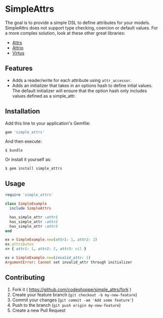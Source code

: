 # SimpleAttrs

The goal is to provide a simple DSL to define attributes for your
models.  SimpleAttrs does not support type checking, coercion or default
values.  For a more complex solution, look at these other great
libraries:
- [Attrs](https://github.com/wojtekmach/attrs)
- [Attrio](https://github.com/jetrockets/attrio)
- [Virtus](https://github.com/solnic/virtus)

## Features
- Adds a reader/write for each attribute using `attr_accessor`.
- Adds an initializer that takes in an options hash to define intial
  values.  The default initializer will ensure that the option hash only
includes values defined as a simple_attr.

## Installation

Add this line to your application's Gemfile:

```ruby
gem 'simple_attrs'
```

And then execute:

    $ bundle

Or install it yourself as:

    $ gem install simple_attrs

## Usage

```ruby
require 'simple_attrs'

class SimpleExample
  include SimpleAttrs

  has_simple_attr :attr1
  has_simple_attr :attr2
  has_simple_attr :attr3
end

ex = SimpleExample.new(attr1: 1, attr2: 2)
ex.attributes
=> { attr1: 1, attr2: 2, attr3: nil }

ex = SimpleExample.new(invalid_attr: 1)
ArgumentError: Cannot set invalid_attr through initializer
```

## Contributing

1. Fork it ( https://github.com/codeshoppe/simple_attrs/fork )
2. Create your feature branch (`git checkout -b my-new-feature`)
3. Commit your changes (`git commit -am 'Add some feature'`)
4. Push to the branch (`git push origin my-new-feature`)
5. Create a new Pull Request
